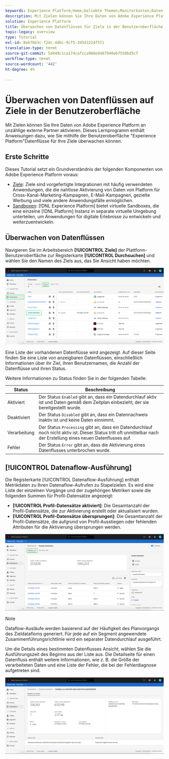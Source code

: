 ```yaml
---
keywords: Experience Platform;Home;beliebte Themen;Monitorkonten;Datenflüsse überwachen;Datenflüsse;Ziele
description: Mit Zielen können Sie Ihre Daten von Adobe Experience Platform an unzählige externe Partner aktivieren. Dieses Lernprogramm enthält Anweisungen dazu, wie Sie mithilfe der Benutzeroberfläche "Experience Platform"Datenflüsse für Ihre Ziele überwachen können.
solution: Experience Platform
title: Überwachen von Datenflüssen für Ziele in der Benutzeroberfläche
topic-legacy: overview
type: Tutorial
exl-id: 8eb7bb3c-f2dc-4dbc-9cf5-3d5d3224f5f1
translation-type: tm+mt
source-git-commit: 5d449c1ca174cafcca988e9487940eb7550bd5cf
workflow-type: tm+mt
source-wordcount: '442'
ht-degree: 4%

---
```


# Überwachen von Datenflüssen auf Ziele in der Benutzeroberfläche

Mit Zielen können Sie Ihre Daten von Adobe Experience Platform an unzählige externe Partner aktivieren. Dieses Lernprogramm enthält Anweisungen dazu, wie Sie mithilfe der Benutzeroberfläche &quot;Experience Platform&quot;Datenflüsse für Ihre Ziele überwachen können.

## Erste Schritte

Dieses Tutorial setzt ein Grundverständnis der folgenden Komponenten von Adobe Experience Platform voraus:

- [Ziele](../../destinations/home.md): Ziele sind vorgefertigte Integrationen mit häufig verwendeten Anwendungen, die die nahtlose Aktivierung von Daten von Platform für Cross-Kanal-Marketing-Kampagnen, E-Mail-Kampagnen, gezielte Werbung und viele andere Anwendungsfälle ermöglichen.
- [Sandboxen](../../sandboxes/home.md):  [!DNL Experience Platform] bietet virtuelle Sandboxes, die eine einzelne  [!DNL Platform] Instanz in separate virtuelle Umgebung unterteilen, um Anwendungen für digitale Erlebnisse zu entwickeln und weiterzuentwickeln.

## Überwachen von Datenflüssen

Navigieren Sie im Arbeitsbereich **[!UICONTROL Ziele]** der Plattform-Benutzeroberfläche zur Registerkarte **[!UICONTROL Durchsuchen]** und wählen Sie den Namen des Ziels aus, das Sie Ansicht haben möchten.

![](../assets/ui/monitor-destinations/select-destination.png)

Eine Liste der vorhandenen Datenflüsse wird angezeigt. Auf dieser Seite finden Sie eine Liste von anzeigbaren Datenflüssen, einschließlich Informationen über ihr Ziel, ihren Benutzernamen, die Anzahl der Datenflüsse und ihren Status.

Weitere Informationen zu Status finden Sie in der folgenden Tabelle:

| Status | Beschreibung |
| ------ | ----------- |
| Aktiviert | Der Status `Enabled` gibt an, dass ein Datendurchlauf aktiv ist und Daten gemäß dem Zeitplan einbezieht, der sie bereitgestellt wurde. |
| Deaktiviert | Der Status `Disabled` gibt an, dass ein Datennachweis inaktiv ist und keine Daten einnimmt. |
| Verarbeitung | Der Status `Processing` gibt an, dass ein Datendurchlauf noch nicht aktiv ist. Dieser Status tritt oft unmittelbar nach der Erstellung eines neuen Datenflusses auf. |
| Fehler | Der Status `Error` gibt an, dass die Aktivierung eines Datenflusses unterbrochen wurde. |

## [!UICONTROL Datenaflow-Ausführung]

Die Registerkarte [!UICONTROL Datenaflow-Ausführung] enthält Metrikdaten zu Ihren Datenaflow-Aufrufen zu Stapelzielen. Es wird eine Liste der einzelnen Vorgänge und der zugehörigen Metriken sowie die folgenden Summen für Profil-Datensätze angezeigt:

- **[!UICONTROL Profil-Datensätze aktiviert]**: Die Gesamtanzahl der Profil-Datensätze, die zur Aktivierung erstellt oder aktualisiert wurden.
- **[!UICONTROL Profil-Datensätze übersprungen]**: Die Gesamtanzahl der Profil-Datensätze, die aufgrund von Profil-Ausstiegen oder fehlenden Attributen für die Aktivierung übersprungen werden.

![](../assets/ui/monitor-destinations/dataflow-runs.png)

>[!NOTE]
>
>Dataflow-Ausläufe werden basierend auf der Häufigkeit des Planvorgangs des Zieldatafloms generiert. Für jede auf ein Segment angewendete Zusammenführungsrichtlinie wird ein separater Datendurchlauf ausgeführt.

Um die Details eines bestimmten Datenflusses Ansicht, wählen Sie die Ausführungszeit des Beginns aus der Liste aus. Die Detailseite für einen Datenfluss enthält weitere Informationen, wie z. B. die Größe der verarbeiteten Daten und eine Liste der Fehler, die bei der Fehlerdiagnose aufgetreten sind.

![](../assets/ui/monitor-destinations/dataflow.png)
